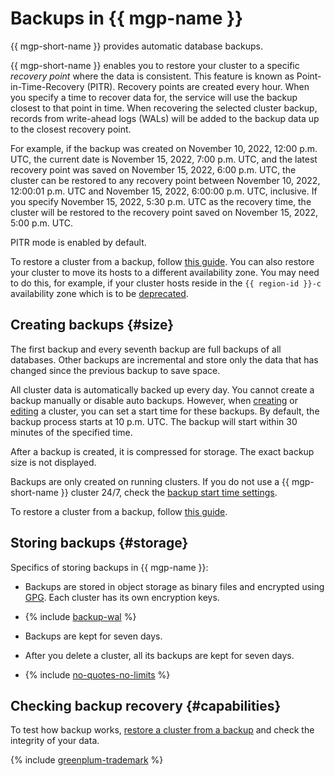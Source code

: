 # Backups in {{ mgp-name }}

{{ mgp-short-name }} provides automatic database backups.

{{ mgp-short-name }} enables you to restore your cluster to a specific _recovery point_ where the data is consistent. This feature is known as Point-in-Time-Recovery (PITR). Recovery points are created every hour. When you specify a time to recover data for, the service will use the backup closest to that point in time. When recovering the selected cluster backup, records from write-ahead logs (WALs) will be added to the backup data up to the closest recovery point.

For example, if the backup was created on November 10, 2022, 12:00 p.m. UTC, the current date is November 15, 2022, 7:00 p.m. UTC, and the latest recovery point was saved on November 15, 2022, 6:00 p.m. UTC, the cluster can be restored to any recovery point between November 10, 2022, 12:00:01 p.m. UTC and November 15, 2022, 6:00:00 p.m. UTC, inclusive. If you specify November 15, 2022, 5:30 p.m. UTC as the recovery time, the cluster will be restored to the recovery point saved on November 15, 2022, 5:00 p.m. UTC.

PITR mode is enabled by default.

To restore a cluster from a backup, follow [this guide](../operations/cluster-backups.md#restore). You can also restore your cluster to move its hosts to a different availability zone. You may need to do this, for example, if your cluster hosts reside in the `{{ region-id }}-c` availability zone which is to be [deprecated](/blog/posts/2023/08/new-availability-zone).

## Creating backups {#size}

The first backup and every seventh backup are full backups of all databases. Other backups are incremental and store only the data that has changed since the previous backup to save space.

All cluster data is automatically backed up every day. You cannot create a backup manually or disable auto backups. However, when [creating](../operations/cluster-create.md) or [editing](../operations/update.md#change-additional-settings) a cluster, you can set a start time for these backups. By default, the backup process starts at 10 p.m. UTC. The backup will start within 30 minutes of the specified time.

After a backup is created, it is compressed for storage. The exact backup size is not displayed.

Backups are only created on running clusters. If you do not use a {{ mgp-short-name }} cluster 24/7, check the [backup start time settings](../operations/update.md#change-additional-settings).

To restore a cluster from a backup, follow [this guide](../operations/cluster-backups.md#restore).

## Storing backups {#storage}

Specifics of storing backups in {{ mgp-name }}:

* Backups are stored in object storage as binary files and encrypted using [GPG](https://en.wikipedia.org/wiki/GNU_Privacy_Guard). Each cluster has its own encryption keys.

* {% include [backup-wal](../../_includes/mdb/mgp/backup-wal.md) %}

* Backups are kept for seven days.

* After you delete a cluster, all its backups are kept for seven days.

* {% include [no-quotes-no-limits](../../_includes/mdb/backups/no-quotes-no-limits.md) %}

## Checking backup recovery {#capabilities}

To test how backup works, [restore a cluster from a backup](../operations/cluster-backups.md#restore) and check the integrity of your data.

{% include [greenplum-trademark](../../_includes/mdb/mgp/trademark.md) %}
